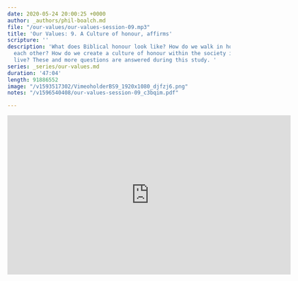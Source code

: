 ```yaml
---
date: 2020-05-24 20:00:25 +0000
author: _authors/phil-boalch.md
file: "/our-values/our-values-session-09.mp3"
title: 'Our Values: 9. A Culture of honour, affirms'
scripture: ''
description: 'What does Biblical honour look like? How do we walk in honour towards
  each other? How do we create a culture of honour within the society in which we
  live? These and more questions are answered during this study. '
series: _series/our-values.md
duration: '47:04'
length: 91886552
image: "/v1593517302/VimeoholderBS9_1920x1080_djfzj6.png"
notes: "/v1596540408/our-values-session-09_c3bqim.pdf"

---
```

<iframe src="https://player.vimeo.com/video/431776850" width="640" height="360" frameborder="0" allow="autoplay; fullscreen" allowfullscreen></iframe>